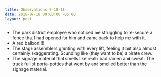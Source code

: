 ```yaml
---
title: Observations 7-18-18
date: 2018-07-18 00:00:00 -05:00
layout: post
---
```


- The park district employee who noticed me struggling to re-secure a fence that I had opened for him and came back to help me with it.
- A red balloon!!!!
- The stage assemblers grunting with every lift, feeling it but also almost certainly exaggerating. Sounding like (they want to be) a pirate crew. 
- The signage material that smells like really bad ramen and sweat. The truck full of porta-potties that went by and smelled better than the signage material. 
